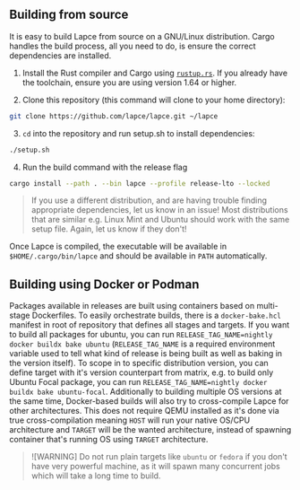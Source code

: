 ## Building from source

It is easy to build Lapce from source on a GNU/Linux distribution. Cargo handles the build process, all you need to do, is ensure the correct dependencies are installed.

1. Install the Rust compiler and Cargo using [`rustup.rs`](https://rustup.rs/). If you already have the toolchain, ensure you are using version 1.64 or higher.

2. Clone this repository (this command will clone to your home directory):
```sh
git clone https://github.com/lapce/lapce.git ~/lapce
```

3. `cd` into the repository and run setup.sh to install dependencies:
```sh
./setup.sh
```

4. Run the build command with the release flag
```sh
cargo install --path . --bin lapce --profile release-lto --locked
```

> If you use a different distribution, and are having trouble finding appropriate dependencies, let us know in an issue! Most distributions that are similar e.g. Linux Mint and Ubuntu should work with the same setup file. Again, let us know if they don't!

Once Lapce is compiled, the executable will be available in `$HOME/.cargo/bin/lapce` and should be available in `PATH` automatically.

## Building using Docker or Podman

Packages available in releases are built using containers based on multi-stage Dockerfiles. To easily orchestrate builds, there is a `docker-bake.hcl` manifest in root of repository that defines all stages and targets.
If you want to build all packages for ubuntu, you can run `RELEASE_TAG_NAME=nightly docker buildx bake ubuntu` (`RELEASE_TAG_NAME` is a required environment variable used to tell what kind of release is being built as well as baking in the version itself).
To scope in to specific distribution version, you can define target with it's version counterpart from matrix, e.g. to build only Ubuntu Focal package, you can run `RELEASE_TAG_NAME=nightly docker buildx bake ubuntu-focal`.
Additionally to building multiple OS versions at the same time, Docker-based builds will also try to cross-compile Lapce for other architectures.
This does not require QEMU installed as it's done via true cross-compilation meaning `HOST` will run your native OS/CPU architecture and `TARGET` will be the wanted architecture, instead of spawning container that's running OS using `TARGET` architecture.

> ![WARNING]
> Do not run plain targets like `ubuntu` or `fedora` if you don't have very powerful machine, as it will spawn many concurrent jobs
> which will take a long time to build.
